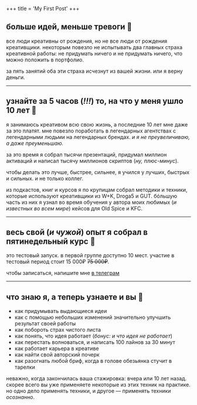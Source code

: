+++
title = 'My First Post'
+++

## больше идей, меньше тревоги 🫣
все люди креативны от рождения, но не все люди от рождения креативщики. некоторым повезло не испытывать два главных страха креативной работы: не придумать ничего и не придумать ничего, что можно положить в портфолио.

за пять занятий оба эти страха исчезнут из вашей жизни. или я верну деньги.

___


## узнайте за 5 часов (_!!!_) то, на что у меня ушло 10 лет 🚀
я занимаюсь креативом всю свою жизнь, а последние 10 лет мне даже за это платят. мне повезло поработать в легендарных агентствах с легендарными людьми на легендарных брендах. _и я не преувеличиваю, а даже преуменьшаю._

за это время я собрал тысячи презентаций, придумал миллион активаций и написал тысячу миллионов скриптов (_ну, плюс-минус_).

чтобы делать это лучше, быстрее, сильнее, я учился у лучших, быстрых и сильных. и не только коллег.

из подкастов, книг и курсов я по крупицам собрал методики и техники, которые используют креативщики из W+K, Droga5 и GUT. бóльшую часть из них я узнал во время обучения у автора моих любимых (_и известных во всем мире_) кейсов для Old Spice и KFC.

___

## весь свой (_и чужой_) опыт я собрал в пятинедельный курс 🍔
это тестовый запуск. в первой группе доступно 10 мест. участие в тестовый период стоит 15 000₽ ~~75 000₽~~.

чтобы записаться, напишите мне [в телеграм](https://martyuk.t.me/)

___

## что знаю я, а теперь узнаете и вы 🌚

- как придумывать выдающиеся идеи
- как с помощью небольших изменений значительно улучшить результат своей работы
- как побороть страх чистого листа
- как понять, что идея работает (_бонус: и что идея не работает_)
- как перестать волноваться, и написать 100 лайнов за 30 минут
- как работает карьера в креативе
- как найти свой авторский почерк
- как разогнать любой бриф, когда в голове обезьянка стучит в тарелки

неважно, когда закончилась ваша стажировка: вчера или 10 лет назад. скорее всего вы уже применяете некоторые из этих техник на практике. но одно дело применять техники, и другое — применять техники _осознанно_.